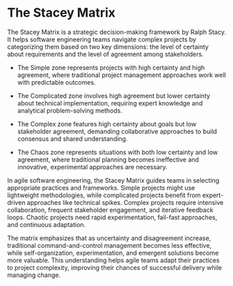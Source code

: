 # The Stacey Matrix

The Stacey Matrix is a strategic decision-making framework by Ralph Stacy. It helps software engineering teams navigate complex projects by categorizing them based on two key dimensions: the level of certainty about requirements and the level of agreement among stakeholders.

- The Simple zone represents projects with high certainty and high agreement, where traditional project management approaches work well with predictable outcomes.

- The Complicated zone involves high agreement but lower certainty about technical implementation, requiring expert knowledge and analytical problem-solving methods. 

- The Complex zone features high certainty about goals but low stakeholder agreement, demanding collaborative approaches to build consensus and shared understanding.

- The Chaos zone represents situations with both low certainty and low agreement, where traditional planning becomes ineffective and innovative, experimental approaches are necessary. 
  
In agile software engineering, the Stacey Matrix guides teams in selecting appropriate practices and frameworks. Simple projects might use lightweight methodologies, while complicated projects benefit from expert-driven approaches like technical spikes. Complex projects require intensive collaboration, frequent stakeholder engagement, and iterative feedback loops. Chaotic projects need rapid experimentation, fail-fast approaches, and continuous adaptation.

The matrix emphasizes that as uncertainty and disagreement increase, traditional command-and-control management becomes less effective, while self-organization, experimentation, and emergent solutions become more valuable. This understanding helps agile teams adapt their practices to project complexity, improving their chances of successful delivery while managing change.